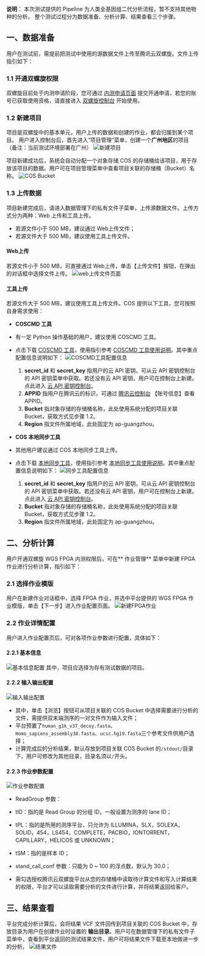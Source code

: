 **说明**：
本次测试提供的 Pipeline 为人类全基因组二代分析流程，暂不支持其他物种的分析。
整个测试过程分为数据准备、分析计算、结果查看三个步骤。
## 一、数据准备 ##
用户在测试前，需提前把测试中使用的源数据文件上传至腾讯云双螺旋。文件上传指引如下：
### 1.1 开通双螺旋权限 ###
双螺旋目前处于内测申请阶段，您可通过 [内测申请页面](https://cloud.tencent.com/act/apply/helix) 提交开通申请，若您的账号已获取使用资格，请直接进入 [双螺旋控制台](https://console.cloud.tencent.com/helix) 开始使用。

### 1.2 新建项目 ###
项目是双螺旋中的基本单元，用户上传的数据和创建的作业，都会归属到某个项目。
用户进入控制台后，首先进入“项目管理”菜单，创建一个**广州地区**的项目（备注：当前测试环境部署在广州）
![新建项目](https://mc.qcloudimg.com/static/img/adf15e5565d506f6afc4f5cdb3fb2a07/image.png)

项目新建成功后，系统会自动分配一个对象存储 COS 的存储桶给该项目，用于存放该项目的数据。用户可在项目管理菜单中查看项目关联的存储桶（Bucket）名称。
![COS Bucket](https://mc.qcloudimg.com/static/img/261f27ccb63523a651a0943be2771797/COS+Bucket.png)


### 1.3 上传数据 ###
项目新建完成后，请进入数据管理下的私有文件子菜单，上传源数据文件。上传方式分为两种：Web 上传和工具上传。
- 若源文件小于 500 MB，建议通过 Web上传文件；
- 若源文件大于 500 MB，建议使用工具上传文件。

#### Web上传 
若源文件小于 500 MB，可直接通过 Web上传，单击【上传文件】按钮，在弹出的对话框中选择文件上传。
![web上传文件页面](https://mc.qcloudimg.com/static/img/771a25660e72828e5e746973b4defb4f/image.png)

#### 工具上传
若源文件大于 500 MB，建议使用工具上传文件。COS 提供以下工具，您可按照自身需求使用：
- **COSCMD 工具**
 - 有一定 Python 操作基础的用户，建议使用 COSCMD 工具。

 - 点击下载 [COSCMD 工具](https://github.com/tencentyun/coscmd)，使用指引参考 [COSCMD 工具使用说明](/document/product/436/10976)。其中重点配置信息说明如下：
![COSCMD工具配置信息](https://mc.qcloudimg.com/static/img/cb4a6d9006514cbc54e71fe6db395064/image.png)
     1. **secret_id** 和 **secret_key**
指用户的云 API 密钥，可从云 API 密钥控制台的 API 密钥菜单中获取。若还没有云 API 密钥，用户可在控制台上新建。点此进入 [云 API 密钥控制台](https://console.cloud.tencent.com/capi)。
     2. **APPID**
指用户在腾讯云的标识，可通过 [腾讯云控制台](https://console.cloud.tencent.com/) 【账号信息】查看 APPID。
     3. **Bucket**
指对象存储的存储桶名称，此处使用系统分配的项目关联 Bucket，获取方式见步骤 1.2。
     4. **Region**
指文件所属地域，此处固定为 ap-guangzhou。

- **COS 本地同步工具**
 - 其他用户建议通过 COS 本地同步工具上传。

 - 点击下载 [本地同步工具](https://github.com/tencentyun/cos_sync_tools_v5 "COS同步工具")，使用指引参考 [本地同步工具使用说明](/document/product/436/7133 "本地同步工具使用说明")。其中重点配置信息说明如下：
![同步工具配置信息](https://mc.qcloudimg.com/static/img/fcafb9aa397b49c39b720430d27f2350/image.png)
     1. **secret_id** 和 **secret_key**
指用户的云 API 密钥，可从云 API 密钥控制台的 API 密钥菜单中获取。若还没有云 API 密钥，用户可在控制台上新建。点此进入 [云 API 密钥控制台](https://console.cloud.tencent.com/capi)。
     2. **Bucket**
指对象存储的存储桶名称，此处使用系统分配的项目关联 Bucket，获取方式见步骤 1.2。
     3. **Region**
指文件所属地域，此处固定为 ap-guangzhou。

## 二、分析计算 ##
用户开通双螺旋 WGS FPGA 内测权限后，可在** 作业管理** 菜单中新建 FPGA 作业进行分析计算，指引如下：
### 2.1 选择作业模版 ###
用户在新建作业对话框中，选择 FPGA 作业，并选中平台提供的 WGS FPGA 作业模版，单击【下一步】进入作业配置页面。
![新建FPGA作业](https://mc.qcloudimg.com/static/img/cda1f8a4da89153700bc12037194e8bf/image.png)

### 2.2 作业详情配置 ###
用户进入作业配置页后，可对各项作业参数进行配置，具体如下：
#### 2.2.1 基本信息 ####
![基本信息配置](https://mc.qcloudimg.com/static/img/02f8b81f6d81fb491f844ffe5eaebe51/image.png)
其中，项目应选择为存有测试数据的项目。

#### 2.2.2 输入输出配置 ####
![输入输出配置](https://mc.qcloudimg.com/static/img/e0a27275bb82c4bfedfb12636c9baf16/image.png)
-  其中，单击【浏览】按钮可从项目关联的 COS Bucket 中选择需要进行分析的文件，需提供双末端测序的一对文件作为输入文件；
- 平台预置了`human_g1k_v37_decoy.fasta`、`Homo_sapiens_assembly38.fasta`、`ucsc.hg19.fasta`三个参考文件供用户选择；
- 计算完成后的分析结果，默认存放到项目关联 COS Bucket 的`/stdout/`目录下，用户可修改为其他目录，目录名须以`/`开头。

#### 2.2.3 作业参数配置 ####
![作业参数配置](https://mc.qcloudimg.com/static/img/fef8494116763e4110c365fc980837ee/image.png)
- ReadGroup 参数：
 - tID：指的是 Read Group 的分组 ID，一般设置为测序的 lane ID；
 - tPL：指的是所用的测序平台，只允许为 ILLUMINA，SLX，SOLEXA，SOLID，454，LS454，COMPLETE，PACBIO，IONTORRENT，CAPILLARY，HELICOS 或 UNKNOWN；
 - tSM：指的是样本 ID；

- stand_call_conf 参数：只能为 0 ~ 100 的浮点数，默认为 30.0；

- 需勾选授权腾讯云双螺旋平台从您的存储桶中读取待计算文件和写入计算结果的权限，平台才可以读取需要分析的文件进行计算，并将结果返回给客户。

## 三、结果查看 ##
平台完成分析计算后，会将结果 VCF 文件回传到项目关联的 COS Bucket 中，存放目录为用户在创建作业时设置的 **输出目录**。用户可在数据管理下的私有文件子菜单中，查看到平台返回的测试结果文件，用户可将结果文件下载至本地做进一步的分析。
![结果文件](https://mc.qcloudimg.com/static/img/ea5af9d4fb694d40c26f84cae27a0d55/image.png)

